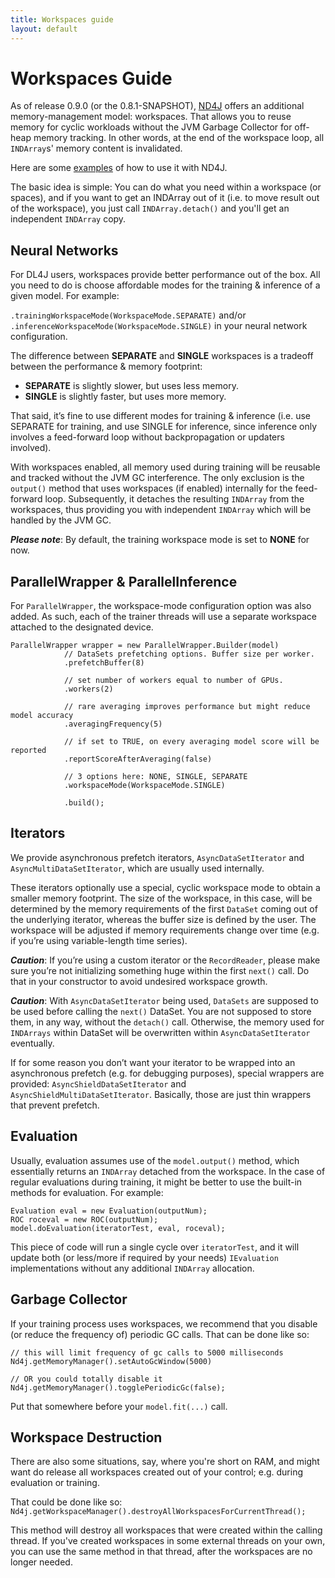 ```yaml
---
title: Workspaces guide
layout: default
---
```


# Workspaces Guide

As of release 0.9.0 (or the 0.8.1-SNAPSHOT), [ND4J](http://nd4j.org/) offers an additional memory-management model: workspaces. That allows you to reuse memory for cyclic workloads without the JVM Garbage Collector for off-heap memory tracking. In other words, at the end of the workspace loop, all `INDArray`s' memory content is invalidated.

Here are some [examples](https://github.com/deeplearning4j/dl4j-examples/blob/58cc1b56515458003fdd7b606f6451aee851b8c3/nd4j-examples/src/main/java/org/nd4j/examples/Nd4jEx15_Workspaces.java) of how to use it with ND4J.

The basic idea is simple: You can do what you need within a workspace (or spaces), and if you want to get an INDArray out of it (i.e. to move result out of the workspace), you just call `INDArray.detach()` and you'll get an independent `INDArray` copy.

## Neural Networks

For DL4J users, workspaces provide better performance out of the box. All you need to do is choose affordable modes for the training & inference of a given model. For example:

 `.trainingWorkspaceMode(WorkspaceMode.SEPARATE)` and/or `.inferenceWorkspaceMode(WorkspaceMode.SINGLE)` in your neural network configuration. 

The difference between **SEPARATE** and **SINGLE** workspaces is a tradeoff between the performance & memory footprint:

* **SEPARATE** is slightly slower, but uses less memory.
* **SINGLE** is slightly faster, but uses more memory.

That said, it’s fine to use different modes for training & inference (i.e. use SEPARATE for training, and use SINGLE for inference, since inference only involves a feed-forward loop without backpropagation or updaters involved).

With workspaces enabled, all memory used during training will be reusable and tracked without the JVM GC interference.
The only exclusion is the `output()` method that uses workspaces (if enabled) internally for the feed-forward loop. Subsequently, it detaches the resulting `INDArray` from the workspaces, thus providing you with independent `INDArray` which will be handled by the JVM GC.

***Please note***: By default, the training workspace mode is set to **NONE** for now.

## ParallelWrapper & ParallelInference

For `ParallelWrapper`, the workspace-mode configuration option was also added. As such, each of the trainer threads will use a separate workspace attached to the designated device.


```
ParallelWrapper wrapper = new ParallelWrapper.Builder(model)
            // DataSets prefetching options. Buffer size per worker.
            .prefetchBuffer(8)

            // set number of workers equal to number of GPUs.
            .workers(2)

            // rare averaging improves performance but might reduce model accuracy
            .averagingFrequency(5)

            // if set to TRUE, on every averaging model score will be reported
            .reportScoreAfterAveraging(false)

            // 3 options here: NONE, SINGLE, SEPARATE
            .workspaceMode(WorkspaceMode.SINGLE)

            .build();
```

## Iterators

We provide asynchronous prefetch iterators, `AsyncDataSetIterator` and `AsyncMultiDataSetIterator`, which are usually used internally. 

These iterators optionally use a special, cyclic workspace mode to obtain a smaller memory footprint. The size of the workspace, in this case, will be determined by the memory requirements of the first `DataSet` coming out of the underlying iterator, whereas the buffer size is defined by the user. The workspace will be adjusted if memory requirements change over time (e.g. if you’re using variable-length time series).

***Caution***: If you’re using a custom iterator or the `RecordReader`, please make sure you’re not initializing something huge within the first `next()` call. Do that in your constructor to avoid undesired workspace growth.

***Caution***: With `AsyncDataSetIterator` being used, `DataSets` are supposed to be used before calling the `next()` DataSet. You are not supposed to store them, in any way, without the `detach()` call. Otherwise, the memory used for `INDArrays` within DataSet will be overwritten within `AsyncDataSetIterator` eventually.

If for some reason you don’t want your iterator to be wrapped into an asynchronous prefetch (e.g. for debugging purposes), special wrappers are provided: `AsyncShieldDataSetIterator` and `AsyncShieldMultiDataSetIterator`. Basically, those are just thin wrappers that prevent prefetch.

## Evaluation

Usually, evaluation assumes use of the `model.output()` method, which essentially returns an `INDArray` detached from the workspace. In the case of regular evaluations during training, it might be better to use the built-in methods for evaluation. For example:

```
Evaluation eval = new Evaluation(outputNum);
ROC roceval = new ROC(outputNum);
model.doEvaluation(iteratorTest, eval, roceval);
```

This piece of code will run a single cycle over `iteratorTest`, and it will update both (or less/more if required by your needs) `IEvaluation` implementations without any additional `INDArray` allocation. 

## Garbage Collector

If your training process uses workspaces, we recommend that you disable (or reduce the frequency of) periodic GC calls. That can be done like so:

```
// this will limit frequency of gc calls to 5000 milliseconds
Nd4j.getMemoryManager().setAutoGcWindow(5000)

// OR you could totally disable it
Nd4j.getMemoryManager().togglePeriodicGc(false);
```

Put that somewhere before your `model.fit(...)` call.

## Workspace Destruction

There are also some situations, say, where you're short on RAM, and might want do release all workspaces created out of your control; e.g. during evaluation or training.

That could be done like so: `Nd4j.getWorkspaceManager().destroyAllWorkspacesForCurrentThread();`

This method will destroy all workspaces that were created within the calling thread. If you've created workspaces in some external threads on your own, you can use the same method in that thread, after the workspaces are no longer needed.
